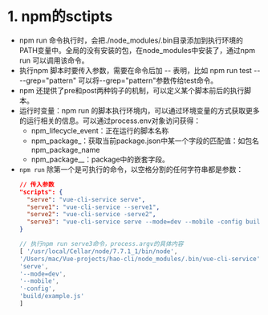 # 1. npm的sctipts

* npm run 命令执行时，会把./node_modules/.bin目录添加到执行环境的PATH变量中。全局的没有安装的包，在node_modules中安装了，通过npm run 可以调用该命令。
* 执行npm 脚本时要传入参数，需要在命令后加 -- 表明，比如 npm run test -- --grep="pattern" 可以将--grep="pattern"参数传给test命令。
* npm 还提供了pre和post两种钩子的机制，可以定义某个脚本前后的执行脚本。
* 运行时变量：npm run 的脚本执行环境内，可以通过环境变量的方式获取更多的运行相关的信息。可以通过process.env对象访问获得：
  * npm_lifecycle_event：正在运行的脚本名称
  * npm_package_：获取当前package.json中某一个字段的匹配值：如包名npm_package_name
  * npm_package__：package中的嵌套字段。
* ```npm run``` 除第一个是可执行的命令，以空格分割的任何字符串都是参数：
  ```json
  // 传入参数
  "scripts": { 
    "serve": "vue-cli-service serve", 
    "serve1": "vue-cli-service --serve1", 
    "serve2": "vue-cli-service -serve2", 
    "serve3": "vue-cli-service serve --mode=dev --mobile -config build/example.js" 
  } 
  ```
  ```js
  // 执行npm run serve3命令，process.argv的具体内容
  [ '/usr/local/Cellar/node/7.7.1_1/bin/node', 
  '/Users/mac/Vue-projects/hao-cli/node_modules/.bin/vue-cli-service', 
  'serve', 
  '--mode=dev', 
  '--mobile', 
  '-config', 
  'build/example.js' 
  ] 
  ```